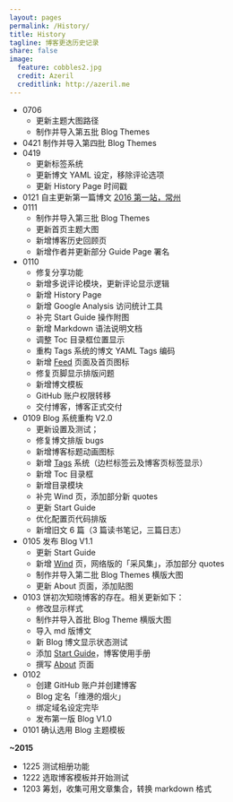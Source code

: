 ```yaml
---
layout: pages  
permalink: /History/  
title: History 
tagline: 博客更迭历史记录
share: false  
image:  
  feature: cobbles2.jpg  
  credit: Azeril  
  creditlink: http://azeril.me  
---
```


* 0706 
  * 更新主题大图路径
  * 制作并导入第五批 Blog Themes
* 0421 制作并导入第四批 Blog Themes 
* 0419 
  * 更新标签系统
  * 更新博文 YAML 设定，移除评论选项
  * 更新 History Page 时间戳
* 0121 自主更新第一篇博文 [2016 第一站，常州](http://paw.cat/Changzhou-One-Tour.html)
* 0111 
  * 制作并导入第三批 Blog Themes
  * 更新首页主题大图
  * 新增博客历史回顾页
  * 新增作者并更新部分 Guide Page 署名
* 0110 
  * 修复分享功能
  * 新增多说评论模块，更新评论显示逻辑
  * 新增 History Page
  * 新增 Google Analysis 访问统计工具
  * 补完 Start Guide 操作附图
  * 新增 Markdown 语法说明文档
  * 调整 Toc 目录框位置显示
  * 重构 Tags 系统的博文 YAML Tags 编码
  * 新增 [Feed](http://paw.cat/feed.xml) 页面及首页图标
  * 修复页脚显示排版问题
  * 新增博文模板
  * GitHub 账户权限转移
  * 交付博客，博客正式交付
* 0109 Blog 系统重构 V2.0
  * 更新设置及测试； 
  * 修复博文排版 bugs
  * 新增博客标题动画图标
  * 新增 [Tags](http://paw.cat/Tags/) 系统（边栏标签云及博客页标签显示）
  * 新增 Toc 目录框
  * 新增目录模块
  * 补完 Wind 页，添加部分新 quotes
  * 更新 Start Guide
  * 优化配置页代码排版
  * 新增旧文 6 篇（3 篇读书笔记，三篇日志）
* 0105 发布 Blog V1.1
  * 更新 Start Guide
  * 新增 [Wind](http://paw.cat/Wind/) 页，网络版的「采风集」，添加部分 quotes
  * 制作并导入第二批 Blog Themes 横版大图
  * 更新 About 页面，添加贴图
* 0103 饼初次知晓博客的存在。相关更新如下：
  * 修改显示样式
  * 制作并导入首批 Blog Theme 横版大图
  * 导入 md 版博文
  * 新 Blog 博文显示状态测试
  * 添加 [Start Guide](http://paw.cat/Start/)，博客使用手册
  * 撰写 [About](http://paw.cat/About/) 页面
* 0102 
  * 创建 GitHub 账户并创建博客
  * Blog 定名「维港的烟火」
  * 绑定域名设定完毕
  * 发布第一版 Blog V1.0
* 0101 确认选用 Blog 主题模板

**~2015**

* 1225 测试相册功能
* 1222 选取博客模板并开始测试
* 1203 筹划，收集可用文章集合，转换 markdown 格式



